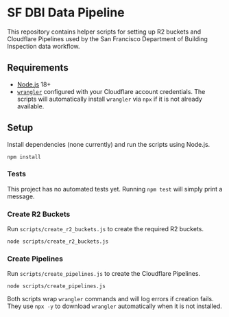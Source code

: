 # SF DBI Data Pipeline

This repository contains helper scripts for setting up R2 buckets and Cloudflare Pipelines used by the San Francisco Department of Building Inspection data workflow.

## Requirements
- [Node.js](https://nodejs.org) 18+
 - [`wrangler`](https://developers.cloudflare.com/workers/wrangler/) configured with your Cloudflare account credentials. The scripts will automatically install `wrangler` via `npx` if it is not already available.

## Setup
Install dependencies (none currently) and run the scripts using Node.js.

```
npm install
```

### Tests
This project has no automated tests yet. Running `npm test` will simply print a
message.

### Create R2 Buckets
Run `scripts/create_r2_buckets.js` to create the required R2 buckets.

```
node scripts/create_r2_buckets.js
```

### Create Pipelines
Run `scripts/create_pipelines.js` to create the Cloudflare Pipelines.

```
node scripts/create_pipelines.js
```

Both scripts wrap `wrangler` commands and will log errors if creation fails. They use `npx -y` to download `wrangler` automatically when it is not installed.

